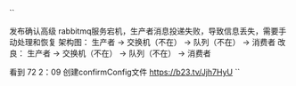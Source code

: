 ``

发布确认高级
rabbitmq服务宕机，生产者消息投递失败，导致信息丢失，需要手动处理和恢复
架构图：
生产者 -> 交换机（不在） -> 队列（不在） -> 消费者
改良：
生产者 -> 交换机（不在） -> 队列（不在） -> 消费者

看到
72 2：09 创建confirmConfig文件
https://b23.tv/Jjh7HyU
``
